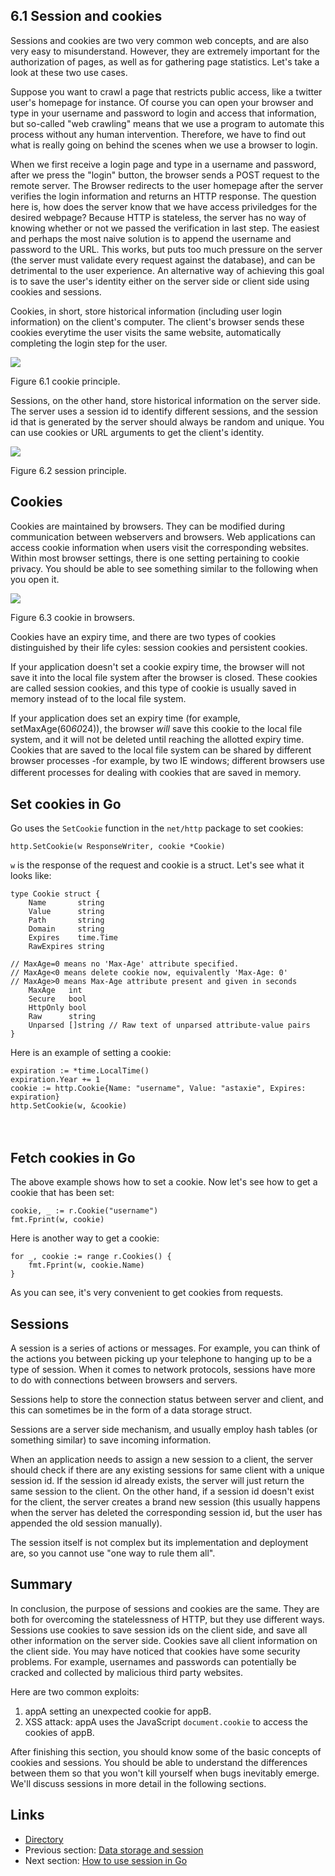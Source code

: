 ## 6.1 Session and cookies

Sessions and cookies are two very common web concepts, and are also very easy to misunderstand. However, they are extremely important for the authorization of pages, as well as for gathering page statistics. Let's take a look at these two use cases. 

Suppose you want to crawl a page that restricts public access, like a twitter user's homepage for instance. Of course you can open your browser and type in your username and password to login and access that information, but so-called "web crawling" means that we use a program to automate this process without any human intervention. Therefore, we have to find out what is really going on behind the scenes when we use a browser to login.

When we first receive a login page and type in a username and password, after we press the "login" button, the browser sends a POST request to the remote server. The Browser redirects to the user homepage after the server verifies the login information and returns an HTTP response. The question here is, how does the server know that we have access priviledges for the desired webpage? Because HTTP is stateless, the server has no way of knowing whether or not we passed the verification in last step. The easiest and perhaps the most naive solution is to append the username and password to the URL. This works, but puts too much pressure on the server (the server must validate every request against the database), and can be detrimental to the user experience. An alternative way of achieving this goal is to save the user's identity either on the server side or client side using cookies and sessions.

Cookies, in short, store historical information (including user login information) on the client's computer. The client's browser sends these cookies everytime the user visits the same website, automatically completing the login step for the user.

![](images/6.1.cookie2.png?raw=true)

Figure 6.1 cookie principle.

Sessions, on the other hand, store historical information on the server side. The server uses a session id to identify different sessions, and the session id that is generated by the server should always be random and unique. You can use cookies or URL arguments to get the client's identity.

![](images/6.1.session.png?raw=true)

Figure 6.2 session principle.

## Cookies

Cookies are maintained by browsers. They can be modified during communication between webservers and browsers. Web applications can access cookie information when users visit the corresponding websites. Within most browser settings, there is one setting pertaining to cookie privacy. You should be able to see something similar to the following when you open it.

![](images/6.1.cookie.png?raw=true)

Figure 6.3 cookie in browsers.

Cookies have an expiry time, and there are two types of cookies distinguished by their life cyles: session cookies and persistent cookies.

If your application doesn't set a cookie expiry time, the browser will not save it into the local file system after the browser is closed. These cookies are called session cookies, and this type of cookie is usually saved in memory instead of to the local file system.

If your application does set an expiry time (for example, setMaxAge(60*60*24)), the browser *will* save this cookie to the local file system, and it will not be deleted until reaching the allotted expiry time. Cookies that are saved to the local file system can be shared by different browser processes -for example, by two IE windows; different browsers use different processes for dealing with cookies that are saved in memory. 　　

## Set cookies in Go

Go uses the `SetCookie` function in the `net/http` package to set cookies:

	http.SetCookie(w ResponseWriter, cookie *Cookie)

`w` is the response of the request and cookie is a struct. Let's see what it looks like:

	type Cookie struct {
	    Name       string
	    Value      string
	    Path       string
	    Domain     string
	    Expires    time.Time
	    RawExpires string
	
	// MaxAge=0 means no 'Max-Age' attribute specified.
	// MaxAge<0 means delete cookie now, equivalently 'Max-Age: 0'
	// MaxAge>0 means Max-Age attribute present and given in seconds
	    MaxAge   int
	    Secure   bool
	    HttpOnly bool
	    Raw      string
	    Unparsed []string // Raw text of unparsed attribute-value pairs
	}

Here is an example of setting a cookie:

	expiration := *time.LocalTime()
	expiration.Year += 1
	cookie := http.Cookie{Name: "username", Value: "astaxie", Expires: expiration}
	http.SetCookie(w, &cookie)
　　

## Fetch cookies in Go

The above example shows how to set a cookie. Now let's see how to get a cookie that has been set:

	cookie, _ := r.Cookie("username")
	fmt.Fprint(w, cookie)

Here is another way to get a cookie:

	for _, cookie := range r.Cookies() {
	    fmt.Fprint(w, cookie.Name)
	}

As you can see, it's very convenient to get cookies from requests.

## Sessions

A session is a series of actions or messages. For example, you can think of the actions you between picking up your telephone to hanging up to be a type of session. When it comes to network protocols, sessions have more to do with connections between browsers and servers.

Sessions help to store the connection status between server and client, and this can sometimes be in the form of a data storage struct.

Sessions are a server side mechanism, and usually employ hash tables (or something similar) to save incoming information.

When an application needs to assign a new session to a client, the server should check if there are any existing sessions for same client with a unique session id. If the session id already exists, the server will just return the same session to the client. On the other hand, if a session id doesn't exist for the client, the server creates a brand new session (this usually happens when the server has deleted the corresponding session id, but the user has appended the old session manually).

The session itself is not complex but its implementation and deployment are, so you cannot use "one way to rule them all".

## Summary

In conclusion, the purpose of sessions and cookies are the same. They are both for overcoming the statelessness of HTTP, but they use different ways. Sessions use cookies to save session ids on the client side, and save all other information on the server side. Cookies save all client information on the client side. You may have noticed that cookies have some security problems. For example, usernames and passwords can potentially be cracked and collected by malicious third party websites.

Here are two common exploits:

1. appA setting an unexpected cookie for appB.
2. XSS attack: appA uses the JavaScript `document.cookie` to access the cookies of appB.

After finishing this section, you should know some of the basic concepts of cookies and sessions. You should be able to understand the differences between them so that you won't kill yourself when bugs inevitably emerge. We'll discuss sessions in more detail in the following sections.

## Links

- [Directory](preface.md)
- Previous section: [Data storage and session](06.0.md)
- Next section: [How to use session in Go](06.2.md)
